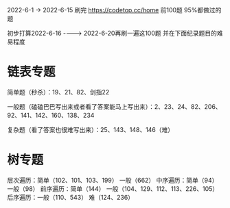 2022-6-1 -> 2022-6-15  刷完 https://codetop.cc/home 前100题  95%都做过的题

初步打算2022-6-16  ---->   2022-6-20再刷一遍这100题 并在下面纪录题目的难易程度  

# 链表专题
简单题（秒杀）：19、21、82、剑指22


一般题（磕磕巴巴写出来或者看了答案能马上写出来）：2、23、24、82、206、92、141、142、160、138、234


复杂题（看了答案也很难写出来）：25、143、148、146（难）



# 树专题
层次遍历：简单（102、101、103、199）  一般（662）
中序遍历：简单（94）  一般（98）
前序遍历：简单（144） 一般（104、129、112、113、226、105） 
后序遍历：一般（110、543）  难（124、236）


